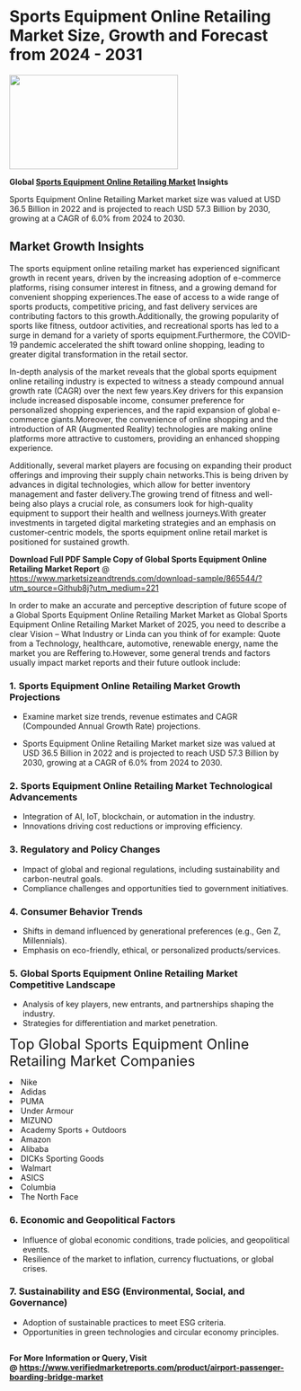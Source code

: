 <H1>Sports Equipment Online Retailing Market Size, Growth and Forecast from 2024 - 2031</H1><img class="aligncenter size-medium wp-image-584254" src="https://thirdeyenews.in/wp-content/uploads/2024/09/Global-Market-Research-300x168.jpeg" alt="" width="300" height="168" /><p><strong>Global&nbsp;<a href="https://www.marketsizeandtrends.com/download-sample/865544/?utm_source=Github8j?utm_medium=221">Sports Equipment Online Retailing Market</a> Insights</strong></p><p>Sports Equipment Online Retailing Market market size was valued at USD 36.5 Billion in 2022 and is projected to reach USD 57.3 Billion by 2030, growing at a CAGR of 6.0% from 2024 to 2030.</p><p><h2>Market Growth Insights</h2> <p>The sports equipment online retailing market has experienced significant growth in recent years, driven by the increasing adoption of e-commerce platforms, rising consumer interest in fitness, and a growing demand for convenient shopping experiences.The ease of access to a wide range of sports products, competitive pricing, and fast delivery services are contributing factors to this growth.Additionally, the growing popularity of sports like fitness, outdoor activities, and recreational sports has led to a surge in demand for a variety of sports equipment.Furthermore, the COVID-19 pandemic accelerated the shift toward online shopping, leading to greater digital transformation in the retail sector.</p> <p>In-depth analysis of the market reveals that the global sports equipment online retailing industry is expected to witness a steady compound annual growth rate (CAGR) over the next few years.Key drivers for this expansion include increased disposable income, consumer preference for personalized shopping experiences, and the rapid expansion of global e-commerce giants.Moreover, the convenience of online shopping and the introduction of AR (Augmented Reality) technologies are making online platforms more attractive to customers, providing an enhanced shopping experience.</p> <p>Additionally, several market players are focusing on expanding their product offerings and improving their supply chain networks.This is being driven by advances in digital technologies, which allow for better inventory management and faster delivery.The growing trend of fitness and well-being also plays a crucial role, as consumers look for high-quality equipment to support their health and wellness journeys.With greater investments in targeted digital marketing strategies and an emphasis on customer-centric models, the sports equipment online retail market is positioned for sustained growth.</p> <p><span class=""><strong>Download Full PDF Sample Copy of Global Sports Equipment Online Retailing Market Report</strong> @ <a href="https://www.marketsizeandtrends.com/download-sample/865544/?utm_source=Github8j?utm_medium=221" target="_blank">https://www.marketsizeandtrends.com/download-sample/865544/?utm_source=Github8j?utm_medium=221</a></span></p><p>In order to make an accurate and perceptive description of future scope of a Global&nbsp;Sports Equipment Online Retailing Market Market as Global&nbsp;Sports Equipment Online Retailing Market Market of 2025, you need to describe a clear Vision &ndash; What Industry or Linda can you think of for example: Quote from a Technology, healthcare, automotive, renewable energy, name the market you are Reffering to.However, some general trends and factors usually impact market reports and their future outlook include:</p><h3>1.&nbsp;<strong>Sports Equipment Online Retailing Market Growth Projections</strong></h3><ul><li>Examine market size trends, revenue estimates and CAGR (Compounded Annual Growth Rate) projections.</li><li><p>Sports Equipment Online Retailing Market market size was valued at USD 36.5 Billion in 2022 and is projected to reach USD 57.3 Billion by 2030, growing at a CAGR of 6.0% from 2024 to 2030.</p></li></ul><h3>2.&nbsp;<strong>Sports Equipment Online Retailing Market Technological Advancements</strong></h3><ul><li>Integration of AI, IoT, blockchain, or automation in the industry.</li><li>Innovations driving cost reductions or improving efficiency.</li></ul><h3>3.&nbsp;<strong>Regulatory and Policy Changes</strong></h3><ul><li>Impact of global and regional regulations, including sustainability and carbon-neutral goals.</li><li>Compliance challenges and opportunities tied to government initiatives.</li></ul><h3>4.&nbsp;<strong>Consumer Behavior Trends</strong></h3><ul><li>Shifts in demand influenced by generational preferences (e.g., Gen Z, Millennials).</li><li>Emphasis on eco-friendly, ethical, or personalized products/services.</li></ul><h3>5.&nbsp;<strong>Global Sports Equipment Online Retailing Market Competitive Landscape</strong></h3><ul><li>Analysis of key players, new entrants, and partnerships shaping the industry.</li><li>Strategies for differentiation and market penetration.</li></ul><p data-pm-slice="1 1 []"><span style="color: inherit; font-family: inherit; font-size: 25px;">Top Global Sports Equipment Online Retailing Market Companies</span></p><div class="" data-test-id=""><p><li>Nike</li><li> Adidas</li><li> PUMA</li><li> Under Armour</li><li> MIZUNO</li><li> Academy Sports + Outdoors</li><li> Amazon</li><li> Alibaba</li><li> DICKs Sporting Goods</li><li> Walmart</li><li> ASICS</li><li> Columbia</li><li> The North Face</li></p></div><h3>6.&nbsp;<strong>Economic and Geopolitical Factors</strong></h3><ul><li>Influence of global economic conditions, trade policies, and geopolitical events.</li><li>Resilience of the market to inflation, currency fluctuations, or global crises.</li></ul><h3>7.&nbsp;<strong>Sustainability and ESG (Environmental, Social, and Governance)</strong></h3><ul><li>Adoption of sustainable practices to meet ESG criteria.</li><li>Opportunities in green technologies and circular economy principles.</li></ul><h2><strong style="font-size: 14px;">For More Information or Query, Visit @&nbsp;</strong><a style="background-color: #ffffff; font-size: 14px;" href="https://www.marketsizeandtrends.com/report/sports-equipment-online-retailing-market/" target="_blank">https://www.verifiedmarketreports.com/product/airport-passenger-boarding-bridge-market</a></h2>